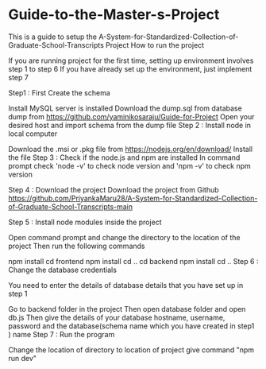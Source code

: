 # Guide-to-the-Master-s-Project
This is a guide to setup the A-System-for-Standardized-Collection-of-Graduate-School-Transcripts Project
How to run the project

If you are running project for the first time, setting up environment involves step 1 to step 6 If you have already set up the environment, just implement step 7

Step1 : First Create the schema

Install MySQL server is installed
Download the dump.sql from database dump from https://github.com/yaminikosaraju/Guide-for-Project
Open your desired host and import schema from the dump file
Step 2 : Install node in local computer

Download the .msi or .pkg file from https://nodejs.org/en/download/
Install the file
Step 3 : Check if the node.js and npm are installed In command prompt check 'node -v' to check node version and 'npm -v' to check npm version

Step 4 : Download the project Download the project from Github https://github.com/PriyankaMaru28/A-System-for-Standardized-Collection-of-Graduate-School-Transcripts-main

Step 5 : Install node modules inside the project

Open command prompt and change the directory to the location of the project Then run the following commands

npm install
cd frontend
npm install
cd ..
cd backend
npm install
cd ..
Step 6 : Change the database credentials

You need to enter the details of database details that you have set up in step 1

Go to backend folder in the project
Then open database folder and open db.js
Then give the details of your database hostname, username, password and the database(schema name which you have created in step1 ) name
Step 7 : Run the program

Change the location of directory to location of project
give command "npm run dev"
